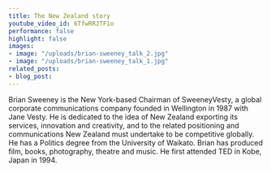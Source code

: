```yaml
---
title: The New Zealand story
youtube_video_id: 6TfwRRJTF1o
performance: false
highlight: false
images:
- image: "/uploads/brian-sweeney_talk_2.jpg"
- image: "/uploads/brian-sweeney_talk_1.jpg"
related_posts:
- blog_post: 
---
```


Brian Sweeney is the New York-based Chairman of SweeneyVesty, a global corporate communications company founded in Wellington in 1987 with Jane Vesty. He is dedicated to the idea of New Zealand exporting its services, innovation and creativity, and to the related positioning and communications New Zealand must undertake to be competitive globally. He has a Politics degree from the University of Waikato. Brian has produced film, books, photography, theatre and music. He first attended TED in Kobe, Japan in 1994.
